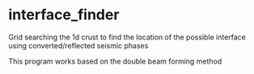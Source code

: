 # interface_finder
Grid searching the 1d crust to find the location of the possible interface using converted/reflected seismic phases


This program works based on the double beam forming method
